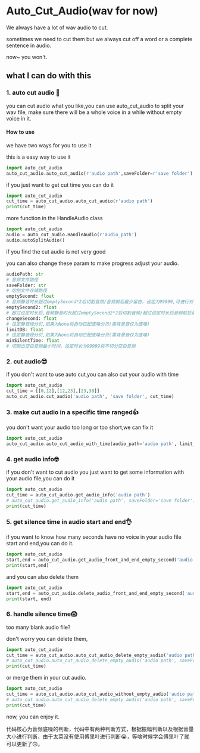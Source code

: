 # Auto_Cut_Audio(wav for now)
We always have a lot of wav audio to cut.

sometimes we need to cut them but we always cut off a word or a complete sentence in audio.

now~ you won't.

## what I can do with this

### 1. auto cut audio 🧠

you can cut audio what you like,you can use auto_cut_audio to split your wav file, make sure
there will be a whole voice in a while without empty voice in it.

#### How to use
we have two ways for you to use it

this is a easy way to use it
```python
import auto_cut_audio
auto_cut_audio.auto_cut_audio(r'audio path',saveFolder=r'save folder')
```
if you just want to get cut time you can do it
```python
import auto_cut_audio
cut_time = auto_cut_audio.auto_cut_audio(r'audio path')
print(cut_time)
```

more function in the HandleAudio class

```python
import auto_cut_audio
audio = auto_cut_audio.HandleAudio(r'audio_path')
audio.autoSplitAudio()
```
if you find the cut audio is not very good

you can also change these param to make progress adjust your audio.

```python
audioPath: str
# 音频文件路径
saveFolder: str
# 切割文件存储路径
emptySecond: float
# 音频静音时长超过emptySecond*2后切割音频/音频前后最少留白，设定为99999,可进行对切割出的音频时长通过changeSecond设定
emptySecond2: float
# 超过设定时长后,音频静音时长超过emptySecond2*2后切割音频/超过设定时长后音频前后最少留白
changeSecond: float
# 设定静音段分贝,如果为None将自动匹配底噪分贝(需背景音仅为底噪)
limitDB: float
# 设定静音段分贝,如果为None将自动匹配底噪分贝(需背景音仅为底噪)
minSilentTime: float
# 切割出空白音频最小时间，设定时长为99999将不切分空白音频
```

### 2. cut audio😎

if you don't want to use auto cut,you can also cut your audio with time

```python
import auto_cut_audio
cut_time = [[0,12],[12,23],[23,30]]
auto_cut_audio.cut_audio('audio path', 'save folder', cut_time)
```
### 3. make cut audio in a specific time ranged👍
you don't want your audio too long or too short,we can fix it
```python
import auto_cut_audio
auto_cut_audio.auto_cut_audio_with_time(audio_path='audio path', limit_time='audio duration time')
```

### 4. get audio info🤓

if you don't want to cut audio you just want to get some information with your audio file,you can do it

```python
import auto_cut_audio
cut_time = auto_cut_audio.get_audio_info('audio path')
# auto_cut_audio.get_audio_info('audio path', saveFolder='save folder') # when you want save the audio
print(cut_time)
```

### 5. get silence time in audio start and end👌

if you want to know how many seconds have no voice in your audio file start and end,you can do it.

```python
import auto_cut_audio
start,end = auto_cut_audio.get_audio_front_and_end_empty_second('audio path')
print(start,end)
```

and you can also delete them
```python
import auto_cut_audio
start,end = auto_cut_audio.delete_audio_front_and_end_empty_second('audio path')
print(start, end)
```

### 6. handle silence time😱
too many blank audio file?

don't worry you can delete them,

```python
import auto_cut_audio
cut_time = auto_cut_audio.auto_cut_audio_delete_empty_audio('audio path')
# auto_cut_audio.auto_cut_audio_delete_empty_audio('audio path', saveFolder='save folder') # when you want save the audio
print(cut_time)
```
or merge them in your cut audio.
```python
import auto_cut_audio
cut_time = auto_cut_audio.auto_cut_audio_without_empty_audio('audio path')
# auto_cut_audio.auto_cut_audio_delete_empty_audio('audio path', saveFolder='save folder') # when you want save the audio
print(cut_time)
```

now, you can enjoy it.

代码核心为音频底噪的判断，代码中有两种判断方式，根据振幅判断以及根据音量大小进行判断，由于太菜没有使用傅里叶进行判断😭，等啥时候学会傅里叶了就可以更新了🙃。